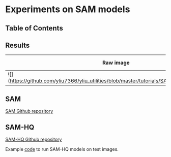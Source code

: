 # Experiments on SAM models

## Table of Contents

## Results
Raw image|SAM|SAM-HQ
---|---|---
![](https://github.com/yliu7366/yliu_utilities/blob/master/tutorials/SAM/data/he_sam_test.jpg|width=25%)
## SAM
[SAM Github repository](https://github.com/facebookresearch/segment-anything)  

## SAM-HQ
[SAM-HQ Github repository](https://github.com/SysCV/sam-hq)

Example [code](https://github.com/yliu7366/yliu_utilities/blob/master/tutorials/SAM/sam-hq_test.py) to run SAM-HQ models on test images.
